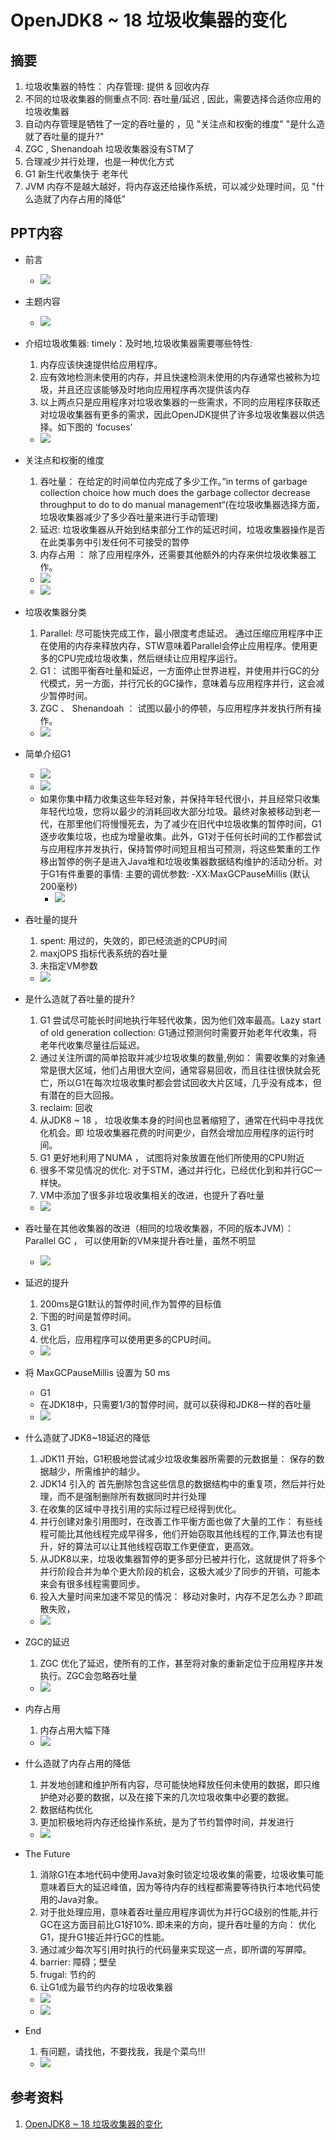 # OpenJDK8 ~ 18 垃圾收集器的变化
## 摘要
1. 垃圾收集器的特性： 内存管理: 提供 & 回收内存
2. 不同的垃圾收集器的侧重点不同: 吞吐量/延迟 , 因此，需要选择合适你应用的垃圾收集器
3. 自动内存管理是牺牲了一定的吞吐量的 ，见 "关注点和权衡的维度"  "是什么造就了吞吐量的提升?"
4. ZGC , Shenandoah 垃圾收集器没有STM了
5. 合理减少并行处理，也是一种优化方式
6. G1 新生代收集快于 老年代 
7. JVM 内存不是越大越好，将内存返还给操作系统，可以减少处理时间，见 "什么造就了内存占用的降低"
## PPT内容
- 前言  
  + <img src="./pics/30DDCA03-AD6A-4A0A-8554-385661ADC7FF.png"/>
- 主题内容
   - <img src="./pics/7AB43108-0523-43B3-B9D2-3A36E94C2F48.png"/>
- 介绍垃圾收集器: timely：及时地,垃圾收集器需要哪些特性:
  1. 内存应该快速提供给应用程序。
  2. 应有效地检测未使用的内存，并且快速检测未使用的内存通常也被称为垃圾，并且还应该能够及时地向应用程序再次提供该内存
  3. 以上两点只是应用程序对垃圾收集器的一些需求，不同的应用程序获取还对垃圾收集器有更多的需求，因此OpenJDK提供了许多垃圾收集器以供选择。如下图的  ‘focuses’

  + <img src="./pics/BFA188DF-216C-4F2D-9993-91FE74AF902D.png"/>

- 关注点和权衡的维度
  1. 吞吐量： 在给定的时间单位内完成了多少工作。”in terms of garbage collection choice how much does the garbage collector decrease throughput to do to do manual management“(在垃圾收集器选择方面，垃圾收集器减少了多少吞吐量来进行手动管理)
  2. 延迟: 垃圾收集器从开始到结束部分工作的延迟时间，垃圾收集器操作是否在此类事务中引发任何不可接受的暂停  
  3. 内存占用 ： 除了应用程序外，还需要其他额外的内存来供垃圾收集器工作。
   
  + <img src="./pics/4AA69012-A454-42B5-B1A6-092FB165D257.png"/>
  + <img src="./pics/A433D03D-A2BA-4239-A625-DE189DCD5E04.png"/> 

- 垃圾收集器分类
  1. Parallel: 尽可能快完成工作，最小限度考虑延迟。 通过压缩应用程序中正在使用的内存来释放内存，STW意味着Parallel会停止应用程序。使用更多的CPU完成垃圾收集，然后继续让应用程序运行。
  2. G1： 试图平衡吞吐量和延迟，一方面停止世界进程，并使用并行GC的分代模式，另一方面，并行冗长的GC操作，意味着与应用程序并行，这会减少暂停时间。
  3. ZGC 、 Shenandoah ： 试图以最小的停顿，与应用程序并发执行所有操作。
   
  + <img src="./pics/F90D92C3-7DE4-469D-9EC5-2D98DDF120DF.png"/>

- 简单介绍G1
  + <img src="./pics/D65DC338-A955-4EEE-A3DD-1E406EC77EE1.png"/>
  + <img src="./pics/15FA8A6E-BB09-4125-ABF2-C33B8810C94D.png"/>
  + 如果你集中精力收集这些年轻对象，并保持年轻代很小，并且经常只收集年轻代垃圾，您将以最少的消耗回收大部分垃圾。最终对象被移动到老一代，在那里他们将慢慢死去，为了减少在旧代中垃圾收集的暂停时间，G1逐步收集垃圾，也成为增量收集。此外，G1对于任何长时间的工作都尝试与应用程序并发执行，保持暂停时间短且相当可预测，将这些繁重的工作移出暂停的例子是进入Java堆和垃圾收集器数据结构维护的活动分析。对于G1有件重要的事情: 主要的调优参数: -XX:MaxGCPauseMillis (默认200毫秒)
    - <img src="./pics/123D9008-C369-43B8-822C-226FC30617AE.png"/>

- 吞吐量的提升
  1. spent: 用过的，失效的，即已经流逝的CPU时间
  2. maxjOPS 指标代表系统的吞吐量
  3. 未指定VM参数
  + <img src="./pics/5AA4ABDB-0CCA-4E97-A40C-89C120FA00AD-1.png"/>

- 是什么造就了吞吐量的提升?
  1. G1 尝试尽可能长时间地执行年轻代收集，因为他们效率最高。Lazy start of old generation collection: G1通过预测何时需要开始老年代收集，将老年代收集尽量往后延迟。 
  2. 通过关注所谓的简单拾取并减少垃圾收集的数量,例如： 需要收集的对象通常是很大区域，他们占用很大空间，通常容易回收，而且往往很快就会死亡，所以G1在每次垃圾收集时都会尝试回收大片区域，几乎没有成本，但有潜在的巨大回报。
  3. reclaim: 回收 
  4. 从JDK8 ~ 18 ， 垃圾收集本身的时间也显著缩短了，通常在代码中寻找优化机会。即 垃圾收集器花费的时间更少，自然会增加应用程序的运行时间。
  5. G1 更好地利用了NUMA ， 试图将对象放置在他们所使用的CPU附近
  6. 很多不常见情况的优化: 对于STM，通过并行化，已经优化到和并行GC一样快。
  7. VM中添加了很多非垃圾收集相关的改进，也提升了吞吐量
  + <img src="./pics/D6E462F2-EBC8-4FBA-917C-30A1800D90A8.png"/>

- 吞吐量在其他收集器的改进（相同的垃圾收集器，不同的版本JVM）： Parallel GC ， 可以使用新的VM来提升吞吐量，虽然不明显
  + <img src="./pics/A598257B-1782-4FAA-B97E-6F65AD24DEEA.png"/>

- 延迟的提升
  1. 200ms是G1默认的暂停时间,作为暂停的目标值
  2. 下图的时间是暂停时间。
  3. G1 
  4. 优化后，应用程序可以使用更多的CPU时间。
  + <img src="./pics/3E20E7C8-6B86-4E73-990E-F318EAFDEF0E.png"/>

- 将 MaxGCPauseMillis 设置为 50 ms
  + G1
  + 在JDK18中，只需要1/3的暂停时间，就可以获得和JDK8一样的吞吐量
  + <img src="./pics/B0767FBB-0B1D-413C-AC5E-03112C7C2187.png"/>

- 什么造就了JDK8~18延迟的降低
  1. JDK11 开始，G1积极地尝试减少垃圾收集器所需要的元数据量： 保存的数据越少，所需维护的越少。
  2. JDK14 引入的 首先删除包含这些信息的数据结构中的重复项，然后并行处理，而不是强制删除所有数据同时并行处理
  3. 在收集的区域中寻找引用的实际过程已经得到优化。
  4. 并行创建对象引用图时，在改善工作平衡方面也做了大量的工作： 有些线程可能比其他线程完成早得多，他们开始窃取其他线程的工作,算法也有提升，好的算法可以让其他线程窃取工作更便宜，更高效。
  5. 从JDK8以来，垃圾收集器暂停的更多部分已被并行化，这就提供了将多个并行阶段合并为单个更大阶段的机会，这极大减少了同步的开销，可能本来会有很多线程需要同步。
  6. 投入大量时间来加速不常见的情况： 移动对象时，内存不足怎么办？即疏散失败，
  + <img src="./pics/89813141-D3BB-4ED4-9D31-E2AA54ED25E7.png"/>

- ZGC的延迟
  1. ZGC 优化了延迟，使所有的工作，甚至将对象的重新定位于应用程序并发执行。ZGC会忽略吞吐量
  + <img src="./pics/470A275B-6C15-4F79-A305-BCFAE7DD54AF.png"/>

- 内存占用
  1. 内存占用大幅下降
  + <img src="./pics/2D346EE6-6B26-49AC-A6F4-3F969AD4BB60.png"/>

- 什么造就了内存占用的降低
  1. 并发地创建和维护所有内容，尽可能快地释放任何未使用的数据，即只维护绝对必要的数据，以及在接下来的几次垃圾收集中必要的数据。
  2. 数据结构优化
  3. 更加积极地将内存还给操作系统，是为了节约暂停时间，并发进行
  + <img src="./pics/887A39D1-393F-4773-9CAB-69FC0242678E.png"/>
- The Future
  1. 消除G1在本地代码中使用Java对象时锁定垃圾收集的需要，垃圾收集可能意味着巨大的延迟峰值，因为等待内存的线程都需要等待执行本地代码使用的Java对象。
  2. 对于批处理应用，意味着吞吐量应用程序调优为并行GC级别的性能,并行GC在这方面目前比G1好10%. 即未来的方向，提升吞吐量的方向： 优化G1，提升G1接近并行GC的性能。
  3. 通过减少每次写引用时执行的代码量来实现这一点，即所谓的写屏障。
  4. barrier: 障碍；壁垒
  5. frugal: 节约的
  6. 让G1成为最节约内存的垃圾收集器
  + <img src="./pics/64FEB1A8-9BA5-4C64-8291-BA4BFB9D1D4E.png"/>
  + <img src="./pics/BAF730D9-CC0C-4F4C-904D-9EB280A57295.png"/>

- End
  1. 有问题，请找他，不要找我，我是个菜鸟!!!
  + <img src="./pics/6557F8F2-F620-4286-A70D-98E85D7A13F5.png"/>
  
## 参考资料
1. [OpenJDK8 ~ 18 垃圾收集器的变化](https://www.bilibili.com/video/BV1jv4y1K7Fo/?spm_id_from=333.337.search-card.all.click&vd_source=9eef164b234175c1ae3ca71733d5a727)